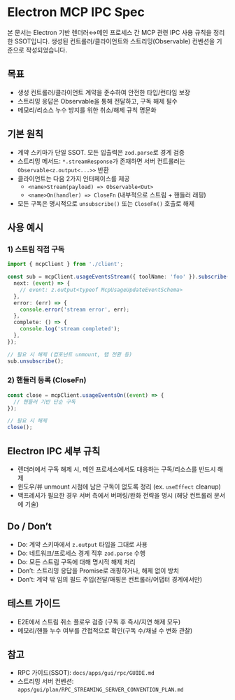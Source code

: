 # Electron MCP IPC Spec

본 문서는 Electron 기반 렌더러↔메인 프로세스 간 MCP 관련 IPC 사용 규칙을 정리한 SSOT입니다. 생성된 컨트롤러/클라이언트와 스트리밍(Observable) 컨벤션을 기준으로 작성되었습니다.

## 목표

- 생성 컨트롤러/클라이언트 계약을 준수하여 안전한 타입/런타임 보장
- 스트리밍 응답은 Observable을 통해 전달하고, 구독 해제 필수
- 메모리/리소스 누수 방지를 위한 취소/해제 규칙 명문화

## 기본 원칙

- 계약 스키마가 단일 SSOT. 모든 입출력은 `zod.parse`로 경계 검증
- 스트리밍 메서드: `*.streamResponse`가 존재하면 서버 컨트롤러는 `Observable<z.output<...>>` 반환
- 클라이언트는 다음 2가지 인터페이스를 제공
  - `<name>Stream(payload) => Observable<Out>`
  - `<name>On(handler) => CloseFn` (내부적으로 스트림 + 핸들러 래핑)
- 모든 구독은 명시적으로 `unsubscribe()` 또는 `CloseFn()` 호출로 해제

## 사용 예시

### 1) 스트림 직접 구독

```ts
import { mcpClient } from './client';

const sub = mcpClient.usageEventsStream({ toolName: 'foo' }).subscribe({
  next: (event) => {
    // event: z.output<typeof McpUsageUpdateEventSchema>
  },
  error: (err) => {
    console.error('stream error', err);
  },
  complete: () => {
    console.log('stream completed');
  },
});

// 필요 시 해제 (컴포넌트 unmount, 탭 전환 등)
sub.unsubscribe();
```

### 2) 핸들러 등록 (CloseFn)

```ts
const close = mcpClient.usageEventsOn((event) => {
  // 핸들러 기반 단순 구독
});

// 필요 시 해제
close();
```

## Electron IPC 세부 규칙

- 렌더러에서 구독 해제 시, 메인 프로세스에서도 대응하는 구독/리소스를 반드시 해제
- 윈도우/뷰 unmount 시점에 남은 구독이 없도록 정리 (ex. `useEffect` cleanup)
- 백프레셔가 필요한 경우 서버 측에서 버퍼링/완화 전략을 명시 (해당 컨트롤러 문서에 기술)

## Do / Don’t

- Do: 계약 스키마에서 `z.output` 타입을 그대로 사용
- Do: 네트워크/프로세스 경계 직후 `zod.parse` 수행
- Do: 모든 스트림 구독에 대해 명시적 해제 처리
- Don’t: 스트리밍 응답을 Promise로 래핑하거나, 해제 없이 방치
- Don’t: 계약 밖 임의 필드 주입(전달/매핑은 컨트롤러/어댑터 경계에서만)

## 테스트 가이드

- E2E에서 스트림 취소 플로우 검증 (구독 후 즉시/지연 해제 모두)
- 메모리/핸들 누수 여부를 간접적으로 확인(구독 수/채널 수 변화 관찰)

## 참고

- RPC 가이드(SSOT): `docs/apps/gui/rpc/GUIDE.md`
- 스트리밍 서버 컨벤션: `apps/gui/plan/RPC_STREAMING_SERVER_CONVENTION_PLAN.md`
